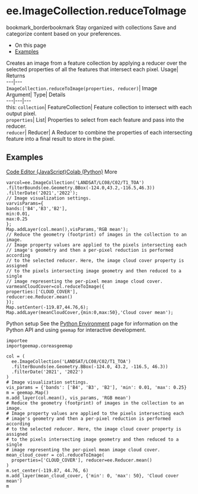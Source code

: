  
#  ee.ImageCollection.reduceToImage 
bookmark_borderbookmark Stay organized with collections  Save and categorize content based on your preferences.
  * On this page
  * [Examples](https://developers.google.com/earth-engine/apidocs/ee-imagecollection-reducetoimage#examples)


Creates an image from a feature collection by applying a reducer over the selected properties of all the features that intersect each pixel. 
Usage| Returns  
---|---  
`ImageCollection.reduceToImage(properties, reducer)`| Image  
Argument| Type| Details  
---|---|---  
this: `collection`| FeatureCollection| Feature collection to intersect with each output pixel.  
`properties`| List| Properties to select from each feature and pass into the reducer.  
`reducer`| Reducer| A Reducer to combine the properties of each intersecting feature into a final result to store in the pixel.  
## Examples
[Code Editor (JavaScript)](https://developers.google.com/earth-engine/apidocs/ee-imagecollection-reducetoimage#code-editor-javascript-sample)[Colab (Python)](https://developers.google.com/earth-engine/apidocs/ee-imagecollection-reducetoimage#colab-python-sample) More
```
varcol=ee.ImageCollection('LANDSAT/LC08/C02/T1_TOA')
.filterBounds(ee.Geometry.BBox(-124.0,43.2,-116.5,46.3))
.filterDate('2021','2022');
// Image visualization settings.
varvisParams={
bands:['B4','B3','B2'],
min:0.01,
max:0.25
};
Map.addLayer(col.mean(),visParams,'RGB mean');
// Reduce the geometry (footprint) of images in the collection to an image.
// Image property values are applied to the pixels intersecting each
// image's geometry and then a per-pixel reduction is performed according
// to the selected reducer. Here, the image cloud cover property is assigned
// to the pixels intersecting image geometry and then reduced to a single
// image representing the per-pixel mean image cloud cover.
varmeanCloudCover=col.reduceToImage({
properties:['CLOUD_COVER'],
reducer:ee.Reducer.mean()
});
Map.setCenter(-119.87,44.76,6);
Map.addLayer(meanCloudCover,{min:0,max:50},'Cloud cover mean');
```
Python setup
See the [ Python Environment](https://developers.google.com/earth-engine/guides/python_install) page for information on the Python API and using `geemap` for interactive development.
```
importee
importgeemap.coreasgeemap
```
```
col = (
  ee.ImageCollection('LANDSAT/LC08/C02/T1_TOA')
  .filterBounds(ee.Geometry.BBox(-124.0, 43.2, -116.5, 46.3))
  .filterDate('2021', '2022')
)
# Image visualization settings.
vis_params = {'bands': ['B4', 'B3', 'B2'], 'min': 0.01, 'max': 0.25}
m = geemap.Map()
m.add_layer(col.mean(), vis_params, 'RGB mean')
# Reduce the geometry (footprint) of images in the collection to an image.
# Image property values are applied to the pixels intersecting each
# image's geometry and then a per-pixel reduction is performed according
# to the selected reducer. Here, the image cloud cover property is assigned
# to the pixels intersecting image geometry and then reduced to a single
# image representing the per-pixel mean image cloud cover.
mean_cloud_cover = col.reduceToImage(
  properties=['CLOUD_COVER'], reducer=ee.Reducer.mean()
)
m.set_center(-119.87, 44.76, 6)
m.add_layer(mean_cloud_cover, {'min': 0, 'max': 50}, 'Cloud cover mean')
m
```


